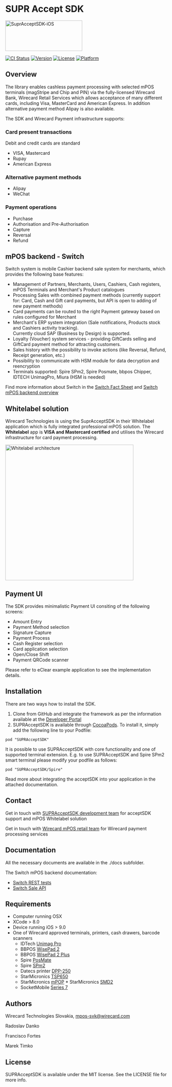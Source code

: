 
# SUPR Accept SDK

<img src="https://raw.githubusercontent.com/WirecardMobileServices/SuprAcceptSDK-iOS/master/docs/logo.png" alt="SuprAcceptSDK-iOS" width=240 height=95>

[![CI Status](http://img.shields.io/travis/WirecardMobileServices/SuprAcceptSDK-iOS.svg?style=flat)](https://travis-ci.org/WirecardMobileServices/SuprAcceptSDK-iOS)
[![Version](https://img.shields.io/cocoapods/v/SUPRAcceptSDK.svg?style=flat)](http://cocoapods.org/pods/SUPRAcceptSDK)
[![License](https://img.shields.io/cocoapods/l/SUPRAcceptSDK.svg?style=flat)](http://cocoapods.org/pods/SUPRAcceptSDK)
[![Platform](https://img.shields.io/cocoapods/p/SUPRAcceptSDK.svg?style=flat)](http://cocoapods.org/pods/SUPRAcceptSDK)

## Overview
The library enables cashless payment processing with selected mPOS terminals (magStripe and Chip and PIN) via the fully-licensed Wirecard Bank, Wirecard Retail Services which allows acceptance of many different cards, including Visa, MasterCard and American Express. In addition alternative payment method Alipay is also available.

The SDK and Wirecard Payment infrastructure supports:

### Card present transactions
Debit and credit cards are standard 

* VISA, Mastercard
* Rupay
* American Express

### Alternative payment methods

* Alipay
* WeChat

### Payment operations

* Purchase
* Authorisation and Pre-Authorisation
* Capture
* Reversal
* Refund   

## mPOS backend - Switch
Switch system is mobile Cashier backend sale system for merchants, which provides the following base features:

* Management of Partners, Merchants, Users, Cashiers, Cash registers, mPOS Terminals and Merchant's Product catalogues
* Processing Sales with combined payment methods (currently support for: Card, Cash and Gift card payments, but API is open to adding of new payment methods)
* Card payments can be routed to the right Payment gateway based on rules configured for Merchant
* Merchant's ERP system integration (Sale notifications, Products stock and Cashiers activity tracking).  
  Currently cloud SAP (Business by Design) is supported.
* Loyalty (Voucher) system services - providing GiftCards selling and GiftCard payment method for attracting customers.
* Sales history with the possibility to invoke actions (like Reversal, Refund, Receipt generation, etc.)
* Possibility to communicate with HSM module for data decryption and reencryption
* Terminals supported: Spire SPm2, Spire Posmate, bbpos Chipper, IDTECH UnimagPro, Miura (HSM is needed)

Find more information about Switch in the [Switch Fact Sheet](./docs/Fact-Sheet-SUPR_Accept.pdf) and [Switch mPOS backend overview](./docs/SWITCH-Overview.pdf)

## Whitelabel solution
Wirecard Technologies is using the SuprAcceptSDK in their Whitelabel application which is fully integrated professional mPOS solution. The **Whitelabel** app is **VISA and Mastercard certified** and utilises the Wirecard infrastructure for card payment processing.

[<img src="https://raw.githubusercontent.com/WirecardMobileServices/SuprAcceptSDK-iOS/master/docs/sdkarchv09.png" alt="Whitelabel architecture" width=400 height=422>](./docs/sdkarchv09.png "Whitelabel Architecture")

## Payment UI
The SDK provides minimalistic Payment UI consiting of the following screens:

- Amount Entry
- Payment Method selection
- Signature Capture
- Payment Process
- Cash Register selection
- Card application selection
- Open/Close Shift
- Payment QRCode scanner

Please refer to eClear example application to see the implementation details.

## Installation

There are two ways how to install the SDK.

1. Clone from GitHub and integrate the framework as per the information available at the [Developer Portal](https://wirecardmobileservices.github.io/SuprAcceptSDK-Developer/int-setup-ios-cocoa/ "Developer Portal")
2. SUPRAcceptSDK is available through [CocoaPods](http://cocoapods.org). To install
it, simply add the following line to your Podfile:

```
pod "SUPRAcceptSDK"
```
It is possible to use SUPRAcceptSDK with core functionality and one of supported terminal extension.
E.g. to use SUPRAcceptSDK and Spire SPm2 smart terminal please modify your podfile as follows:

```
pod "SUPRAcceptSDK/Spire"
```


Read more about integrating the acceptSDK into your application in the attached documentation.

## Contact

Get in touch with [SUPRAcceptSDK development team](mailto:mpos-svk@wirecard.com "SUPRAcceptSDK") for acceptSDK support and mPOS Whitelabel solution

Get in touch with [Wirecard mPOS retail team](mailto:retail.mpos@wirecard.com "mPOS Retails") for Wirecard payment processing services


## Documentation

All the necessary documents are available in the ./docs subfolder.

The Switch mPOS backend documentation:

* [Switch REST tests](https://switch-test.wirecard.com/mswitch-server/swagger/index.html)
* [Switch Sale API](https://switch-test.wirecard.com/mswitch-server/doc/api-doc-Sale.html)


## Requirements

* Computer running OSX
* XCode > 8.0
* Device running iOS > 9.0
* One of Wirecard approved terminals, printers, cash drawers, barcode scanners
	* IDTech [Unimag Pro](http://www.idtechproducts.com/products/mobile-readers/126.html "Unimag Pro")
	* BBPOS [WisePad 2](https://bbpos.com/wisepad-2/ "WisePad 2")
	* BBPOS [WisePad 2 Plus](https://bbpos.com/wisepad-2-plus/ "WisePad 2 Plus")
	* Spire [PosMate](http://www.spirepayments.com/product/posmate/ "PosMate")
	* Spire [SPm2](http://www.spirepayments.com/product/spm2/ "SPm2")
	* Datecs printer [DPP-250](http://www.datecs.bg/en/products/DPP-250/2/175 "DPP-250")
	* StarMicronics [TSP650](http://www.starmicronics.com/pages/TSP650-Series "TSP650")
	* StarMicronics [mPOP](http://www.starmicronics.com/pages/mPOP "mPOP") 	* StarMicronics [SMD2](http://www.starmicronics.com/pages/SMD2-1214 "SMD2")
	* SocketMobile [Series 7](https://www.socketmobile.com/products/series-7/series-7-colorful/overview "Series 7")	
	

## Authors

   Wirecard Technologies Slovakia,  mpos-svk@wirecard.com 
   
   Radoslav Danko
   
   Francisco Fortes
   
   Marek Timko

## License

SUPRAcceptSDK is available under the MIT license. See the LICENSE file for more info.
